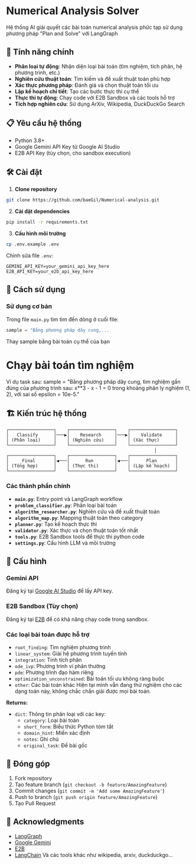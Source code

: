 # Numerical Analysis Solver

Hệ thống AI giải quyết các bài toán numerical analysis phức tạp sử dụng phương pháp "Plan and Solve" với LangGraph

## 🚀 Tính năng chính

- **Phân loại tự động**: Nhận diện loại bài toán (tìm nghiệm, tích phân, hệ phương trình, etc.)
- **Nghiên cứu thuật toán**: Tìm kiếm và đề xuất thuật toán phù hợp
- **Xác thực phương pháp**: Đánh giá và chọn thuật toán tối ưu
- **Lập kế hoạch chi tiết**: Tạo các bước thực thi cụ thể
- **Thực thi tự động**: Chạy code với E2B Sandbox và các tools hỗ trợ
- **Tích hợp nghiên cứu**: Sử dụng ArXiv, Wikipedia, DuckDuckGo Search

## 📋 Yêu cầu hệ thống

- Python 3.8+
- Google Gemini API Key từ Google AI Studio
- E2B API Key (tùy chọn, cho sandbox execution)

## 🛠️ Cài đặt

1. **Clone repository**
```bash
git clone https://github.com/baeGil/Numerical-analysis.git
```

2. **Cài đặt dependencies**
```bash
pip install -r requirements.txt
```

3. **Cấu hình môi trường**
```bash
cp .env.example .env
```

Chỉnh sửa file `.env`:
```env
GEMINI_API_KEY=your_gemini_api_key_here
E2B_API_KEY=your_e2b_api_key_here
```

## 🎯 Cách sử dụng

### Sử dụng cơ bản

Trong file `main.py` tìm tìm đến dòng ở cuối file:
```python 
sample = "Bằng phương pháp dây cung,...
```
Thay sample bằng bài toán cụ thể của bạn 

# Chạy bài toán tìm nghiệm
Ví dụ task sau:
sample = "Bằng phương pháp dây cung, tìm nghiệm gần đúng của phương trình sau: x**3 - x - 1 = 0 trong khoảng phân ly nghiệm (1, 2), với sai số epsilon = 10e-5."

## 🏗️ Kiến trúc hệ thống

```
┌─────────────────┐    ┌─────────────────┐    ┌─────────────────┐
│   Classify      │───▶│    Research     │───▶│    Validate     │
│ (Phân loại)     │    │ (Nghiên cứu)    │    │ (Xác thực)      │
└─────────────────┘    └─────────────────┘    └─────────────────┘
                                                        │
┌─────────────────┐    ┌─────────────────┐    ┌─────────────────┐
│     Final       │◀───│      Run        │◀───│      Plan       │
│ (Tổng hợp)      │    │ (Thực thi)      │    │ (Lập kế hoạch)  │
└─────────────────┘    └─────────────────┘    └─────────────────┘
```

### Các thành phần chính

- **`main.py`**: Entry point và LangGraph workflow
- **`problem_classifier.py`**: Phân loại bài toán
- **`algorithm_researcher.py`**: Nghiên cứu và đề xuất thuật toán
- **`algorithm_map.py`**: Mapping thuật toán theo category
- **`planner.py`**: Tạo kế hoạch thực thi
- **`validator.py`**: Xác thực và chọn thuật toán tốt nhất
- **`tools.py`**: E2B Sandbox tools để thực thi python code
- **`settings.py`**: Cấu hình LLM và môi trường

## 🔧 Cấu hình

### Gemini API
Đăng ký tại [Google AI Studio](https://makersuite.google.com/app/apikey) để lấy API key.

### E2B Sandbox (Tùy chọn)
Đăng ký tại [E2B](https://e2b.dev) để có khả năng chạy code trong sandbox.

### Các loại bài toán được hỗ trợ

- `root_finding`: Tìm nghiệm phương trình
- `linear_system`: Giải hệ phương trình tuyến tính
- `integration`: Tính tích phân
- `ode_ivp`: Phương trình vi phân thường
- `pde`: Phương trình đạo hàm riêng
- `optimization_unconstrained`: Bài toán tối ưu không ràng buộc
- `other`: Các bài toán khác
Hiện tại mình vẫn đang thử nghiệm cho các dạng toán này, không chắc chắn giải được mọi bài toán.

**Returns:**
- `dict`: Thông tin phân loại với các key:
  - `category`: Loại bài toán
  - `short_form`: Biểu thức Python tóm tắt
  - `domain_hint`: Miền xác định
  - `notes`: Ghi chú
  - `original_task`: Đề bài gốc

## 🤝 Đóng góp

1. Fork repository
2. Tạo feature branch (`git checkout -b feature/AmazingFeature`)
3. Commit changes (`git commit -m 'Add some AmazingFeature'`)
4. Push to branch (`git push origin feature/AmazingFeature`)
5. Tạo Pull Request

## 🙏 Acknowledgments

- [LangGraph](https://github.com/langchain-ai/langgraph)
- [Google Gemini](https://ai.google.dev/)
- [E2B](https://e2b.dev)
- [LangChain](https://langchain.com/) 
Và các tools khác như wikipedia, arxiv, duckduckgo...